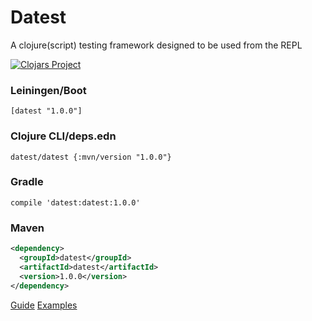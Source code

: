 # Datest

A clojure(script) testing framework designed to be used from the REPL

[![Clojars Project](https://img.shields.io/clojars/v/datest.svg)](https://clojars.org/datest)

### Leiningen/Boot

    [datest "1.0.0"]

### Clojure CLI/deps.edn

    datest/datest {:mvn/version "1.0.0"}

### Gradle

    compile 'datest:datest:1.0.0'

### Maven

```xml
<dependency>
  <groupId>datest</groupId>
  <artifactId>datest</artifactId>
  <version>1.0.0</version>
</dependency>
```

[Guide](https://amokfa.github.io/posts/datest.html)
[Examples](test/usage.cljc)
